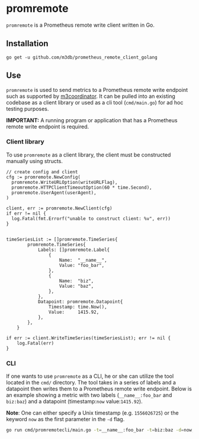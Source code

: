 # promremote

`promremote` is a Prometheus remote write client written in Go.

## Installation

`go get -u github.com/m3db/prometheus_remote_client_golang`

## Use

`promremote` is used to send metrics to a Prometheus remote write endpoint such as supported by 
[m3coordinator](http://m3db.github.io/m3/overview/components/#m3-coordinator). It can be pulled into
an existing codebase as a client library or used as a cli tool (`cmd/main.go`) for ad hoc testing
purposes.

**IMPORTANT:** A running program or application that has a Prometheus remote write endpoint is required.

### Client library

To use `promremote` as a client library, the client must be constructed manually using structs.

```golang
// create config and client
cfg := promremote.NewConfig(
  promremote.WriteURLOption(writeURLFlag),
  promremote.HTTPClientTimeoutOption(60 * time.Second),
  promremote.UserAgent(userAgent),
)

client, err := promremote.NewClient(cfg)
if err != nil {
  log.Fatal(fmt.Errorf("unable to construct client: %v", err))
}


timeSeriesList := []promremote.TimeSeries{
		promremote.TimeSeries{
			Labels: []promremote.Label{
				{
					Name:  "__name__",
					Value: "foo_bar",
				},
				{
					Name:  "biz",
					Value: "baz",
				},
			},
			Datapoint: promremote.Datapoint{
				Timestamp: time.Now(),
				Value:     1415.92,
			},
		},
	}

if err := client.WriteTimeSeries(timeSeriesList); err != nil {
	log.Fatal(err)
}
```

### CLI

If one wants to use `promremote` as a CLI, he or she can utilize the tool located in the `cmd/`
directory. The tool takes in a series of labels and a datapoint then writes them to a Prometheus
remote write endpoint. Below is an example showing a metric with two labels
(`__name__:foo_bar` and `biz:baz`) and a datapoint (timestamp:`now` value:`1415.92`).

**Note**: One can either specify a Unix timestamp (e.g. `1556026725`) or the keyword `now` as the
first parameter in the `-d` flag.

```bash
go run cmd/promremotecli/main.go -t=__name__:foo_bar -t=biz:baz -d=now,1415.92
```

